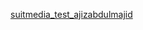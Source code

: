 [suitmedia_test_ajizabdulmajid](http://www.url-link.com](https://github.com/AJZAM08/suitmedia_test.git)https://github.com/AJZAM08/suitmedia_test.git)
